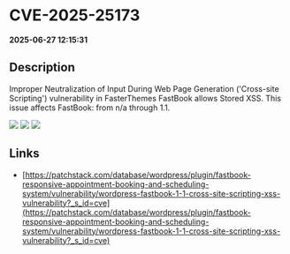# CVE-2025-25173

**2025-06-27 12:15:31**

## Description
Improper Neutralization of Input During Web Page Generation ('Cross-site Scripting') vulnerability in FasterThemes FastBook allows Stored XSS. This issue affects FastBook: from n/a through 1.1.

![](https://img.shields.io/static/v1?label=Score&message=7.1&color=red)
![](https://img.shields.io/static/v1?label=Severity&message=HIGH&color=red)
![](https://img.shields.io/static/v1?label=CWE&message=XSS&color=green)

## Links
- [https://patchstack.com/database/wordpress/plugin/fastbook-responsive-appointment-booking-and-scheduling-system/vulnerability/wordpress-fastbook-1-1-cross-site-scripting-xss-vulnerability?_s_id=cve](https://patchstack.com/database/wordpress/plugin/fastbook-responsive-appointment-booking-and-scheduling-system/vulnerability/wordpress-fastbook-1-1-cross-site-scripting-xss-vulnerability?_s_id=cve)
